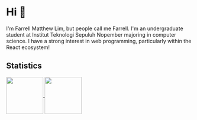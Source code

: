 # Hi 👋

I'm Farrell Matthew Lim, but people call me Farrell. I'm an undergraduate student at Institut Teknologi Sepuluh Nopember majoring in computer science. I have a strong interest in web programming, particularly within the React ecosystem!

## Statistics
<a href="https://github.com/tapeds?tab=repositories">
  <img height=100 align="center" src="https://github-readme-stats-git-master-tapeds.vercel.app/api?username=tapeds&hide=stars&theme=dracula" />
</a>
<a href="https://github-readme-stats-git-master-tapeds.vercel.app/api/top-langs/?username=tapeds&layout=compact&theme=dracula">
  <img height=100 align="center" src="https://github-readme-stats-git-master-tapeds.vercel.app/api/top-langs/?username=tapeds&layout=compact&theme=dracula" />
</a>
